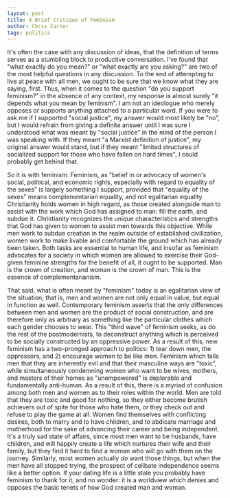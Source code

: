 ```yaml
---
layout: post
title: A Brief Critique of Feminism
author: Chris Carter
tags: politics
---
```


It's often the case with any discussion of ideas, that the definition of terms serves as a stumbling block to productive conversation. I've found that "what exactly do you mean?" or "what exactly are you asking?" are two of the most helpful questions in any discussion. To the end of attempting to live at peace with all men, we ought to be sure that we know what they are saying, first. Thus, when it comes to the question "do you support feminism?" in the absence of any context, my response is almost surely "it depends what you mean by feminism". I am not an ideologue who merely opposes or supports anything attached to a particular word. If you were to ask me if I supported "social justice", my answer would most likely be "no", but I would refrain from giving a definite answer until I was sure I understood what was meant by "social justice" in the mind of the person I was speaking with. If they meant "a Marxist definition of justice", my original answer would stand, but if they meant "limited structures of socialized support for those who have fallen on hard times", I could probably get behind that.

So it is with feminism. Feminism, as "belief in or advocacy of women's social, political, and economic rights, especially with regard to equality of the sexes" is largely something I support, provided that "equality of the sexes" means complementarian equality, and not egalitarian equality. Christianity holds women in high regard, as those created alongside man to assist with the work which God has assigned to man: fill the earth, and subdue it. Christianity recognizes the unique characteristics and strengths that God has given to women to assist men towards this objective. While men work to subdue creation in the realm outside of established civilization, women work to make livable and comfortable the ground which has already been taken. Both tasks are essential to human life, and insofar as feminism advocates for a society in which women are allowed to exercise their God-given feminine strengths for the benefit of all, it ought to be supported. Man is the crown of creation, and woman is the crown of man. This is the essence of complementarianism.

That said, what is often meant by "feminism" today is an egalitarian view of the situation; that is, men and women are not only equal in value, but equal in function as well. Contemporary feminism asserts that the only differences between men and women are the product of social construction, and are therefore only as arbitrary as something like the particular clothes which each gender chooses to wear. This "third wave" of feminism seeks, as do the rest of the postmodernists, to deconstruct anything which is perceived to be socially constructed by an oppressive power. As a result of this, new feminism has a two-pronged approach to politics: 1) tear down men, the oppressors, and 2) encourage women to be like men. Feminism which tells men that they are inherently evil and that their masculine ways are "toxic", while simultaneously condemning women who want to be wives, mothers, and masters of their homes as "unempowered" is deplorable and fundamentally anti-human. As a result of this, there is a myriad of confusion among both men and women as to their roles within the world. Men are told that they are toxic and good for nothing, so they either become brutish achievers out of spite for those who hate them, or they check out and refuse to play the game at all. Women find themselves with conflicting desires, both to marry and to have children, and to abdicate marriage and motherhood for the sake of advancing their career and being independent. It's a truly sad state of affairs, since most men want to be husbands, have children, and will happily create a life which nurtures their wife and their family, but they find it hard to find a woman who will go with them on the journey. Similarly, most women actually _do_ want those things, but when the men have all stopped trying, the prospect of celibate independence seems like a better option. If your dating life is a little stale you probably have feminism to thank for it, and no wonder: it is a worldview which denies and opposes the basic tenets of how God created man and woman.

